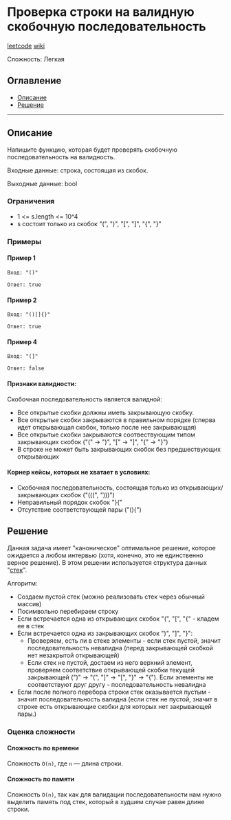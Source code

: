 # Проверка строки на валидную скобочную последовательность

[leetcode](https://leetcode.com/problems/valid-parentheses/)
[wiki](https://ru.wikipedia.org/wiki/%D0%9F%D1%80%D0%B0%D0%B2%D0%B8%D0%BB%D1%8C%D0%BD%D0%B0%D1%8F_%D1%81%D0%BA%D0%BE%D0%B1%D0%BE%D1%87%D0%BD%D0%B0%D1%8F_%D0%BF%D0%BE%D1%81%D0%BB%D0%B5%D0%B4%D0%BE%D0%B2%D0%B0%D1%82%D0%B5%D0%BB%D1%8C%D0%BD%D0%BE%D1%81%D1%82%D1%8C#:~:text=%D0%9F%D1%80%D0%B0%CC%81%D0%B2%D0%B8%D0%BB%D1%8C%D0%BD%D0%B0%D1%8F%20%D1%81%D0%BA%D0%BE%CC%81%D0%B1%D0%BE%D1%87%D0%BD%D0%B0%D1%8F%20%D0%BF%D0%BE%D1%81%D0%BB%D0%B5%CC%81%D0%B4%D0%BE%D0%B2%D0%B0%D1%82%D0%B5%D0%BB%D1%8C%D0%BD%D0%BE%D1%81%D1%82%D1%8C%20(%D0%9F%D0%A1%D0%9F)%20%E2%80%94,%D0%B8%20%C2%AB*%2F%C2%BB%20%D0%B8%20%D1%82.)

Сложность: Легкая

## Оглавление

- [Описание](#description)
- [Решение](#solution_1)

---

## <a name="description"></a>Описание

Напишите функцию, которая будет проверять скобочную последовательность на валидность.

Входные данные: строка, состоящая из скобок.

Выходные данные: bool 

### Ограничения

- 1 <= s.length <= 10^4
- s состоит только из скобок "(", ")", "[", "]", "{", "}"

### Примеры

#### Пример 1

```
Вход: "()"
```

```
Ответ: true
```

#### Пример 2

```
Вход: "()[]{}"
```

```
Ответ: true
```

#### Пример 4

```
Вход: "(]"
```

```
Ответ: false
```

#### Признаки валидности:

Скобочная последовательность является валидной:
- Все открытые скобки должны иметь закрывающую скобку.
- Все открытые скобки закрываются в правильном порядке (сперва идет открывающая скобок, только после нее закрывающая)
- Все открытые скобки закрываются соотвествующим типом закрывающих скобок ("(" -> ")", "[" -> "]", "{" -> "}")
- В строке не может быть закрывающих скобок без предшествующих открывающих

#### Корнер кейсы, которых не хватает в условиях:

- Скобочная последовательность, состоящая только из открывающих/закрывающих скобок ("(((", ")))")
- Неправильный порядок скобок "}{"
- Отсутствие соответствующей пары ("(){")

## <a name="solution_1"></a> Решение

Данная задача имеет "каноническое" оптимальное решение, которое ожидается а любом интервью (хотя, конечно, это не единственно верное решение).
В этом решении используется структура данных "[стек](https://ru.wikipedia.org/wiki/%D0%A1%D1%82%D0%B5%D0%BA)".

Алгоритм:

- Создаем пустой стек (можно реализовать стек через обычный массив)
- Посимвольно перебираем строку
- Если встречается одна из открывающих скобок "(", "[", "{" - кладем ее в стек
- Если встречается одна из закрывающих скобок  ")", "]", "}":
  - Проверяем, есть ли в стеке элементы - если стек пустой, значит последовательность невалидна (перед закрывающей скобкой нет незакрытой открывающей)
  - Если стек не пустой, достаем из него верхний элемент, проверяем соответствие открывающей скобки текущей закрывающей  (")" -> "(", "]" -> "[", "}" -> "{"). Если элементы не соответствуют друг другу - последовательность невалидна
- Если после полного перебора строки стек оказывается пустым - значит последовательность валидна (если стек не пустой, значит в строке есть открывающие скобки для которых нет закрывающей пары.)

### Оценка сложности

#### Сложность по времени

Сложность `O(n)`, где `n` — длина строки.

#### Сложность по памяти

Сложность `O(n)`, так как для валидации последовательности нам нужно выделить память под стек, который в худшем случае равен длине строки.
